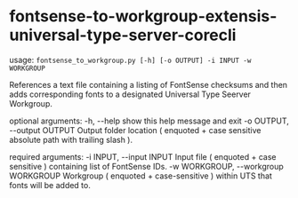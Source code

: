 # fontsense-to-workgroup-extensis-universal-type-server-corecli

usage: `fontsense_to_workgroup.py [-h] [-o OUTPUT] -i INPUT -w WORKGROUP`

References a text file containing a listing of FontSense checksums and then
adds corresponding fonts to a designated Universal Type Seerver Workgroup.

optional arguments:
  -h, --help            show this help message and exit
  -o OUTPUT, --output OUTPUT
                        Output folder location ( enquoted + case sensitive
                        absolute path with trailing slash ).

required arguments:
  -i INPUT, --input INPUT
                        Input file ( enquoted + case sensitive ) containing
                        list of FontSense IDs.
  -w WORKGROUP, --workgroup WORKGROUP
                        Workgroup ( enquoted + case-sensitive ) within UTS
                        that fonts will be added to.

